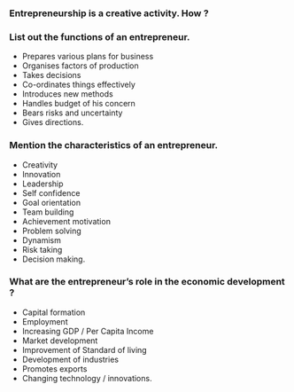 ### Entrepreneurship is a creative activity. How ?
### List out the functions of an entrepreneur.
* Prepares various plans for business
* Organises factors of production
* Takes decisions
* Co-ordinates things effectively
* Introduces new methods
* Handles budget of his concern
* Bears risks and uncertainty
* Gives directions.

### Mention the characteristics of an entrepreneur.
* Creativity
* Innovation
* Leadership
* Self confidence
* Goal orientation
* Team building
* Achievement motivation
* Problem solving
* Dynamism
* Risk taking
* Decision making.

### What are the entrepreneur’s role in the economic development ?
* Capital formation
* Employment
* Increasing GDP / Per Capita Income
* Market development
* Improvement of Standard of living
* Development of industries
* Promotes exports
* Changing technology / innovations.
